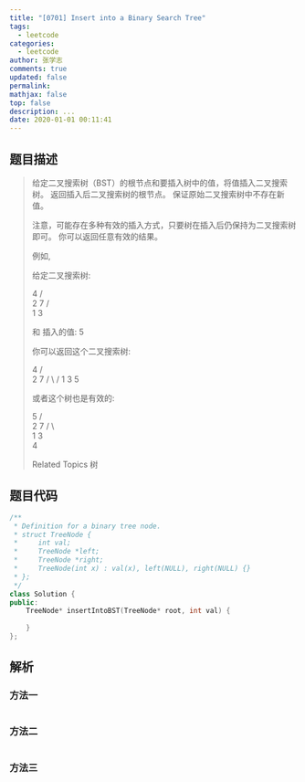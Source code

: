 ```yaml
---
title: "[0701] Insert into a Binary Search Tree"
tags:
  - leetcode
categories:
  - leetcode
author: 张学志
comments: true
updated: false
permalink:
mathjax: false
top: false
description: ...
date: 2020-01-01 00:11:41
---
```


## 题目描述

> 给定二叉搜索树（BST）的根节点和要插入树中的值，将值插入二叉搜索树。 返回插入后二叉搜索树的根节点。 保证原始二叉搜索树中不存在新值。 
> 
> 注意，可能存在多种有效的插入方式，只要树在插入后仍保持为二叉搜索树即可。 你可以返回任意有效的结果。 
> 
> 例如, 
> 
> 
> 给定二叉搜索树:
> 
> 4
> / \
> 2   7
> / \
> 1   3
> 
> 和 插入的值: 5
> 
> 
> 你可以返回这个二叉搜索树: 
> 
> 
> 4
> /   \
> 2     7
> / \   /
> 1   3 5
> 
> 
> 或者这个树也是有效的: 
> 
> 
> 5
> /   \
> 2     7
> / \   
> 1   3
> \
> 4
> 
> Related Topics 树

## 题目代码

```cpp
/**
 * Definition for a binary tree node.
 * struct TreeNode {
 *     int val;
 *     TreeNode *left;
 *     TreeNode *right;
 *     TreeNode(int x) : val(x), left(NULL), right(NULL) {}
 * };
 */
class Solution {
public:
    TreeNode* insertIntoBST(TreeNode* root, int val) {
        
    }
};
```

## 解析

### 方法一

```cpp

```

### 方法二

```cpp

```

### 方法三

```cpp

```

